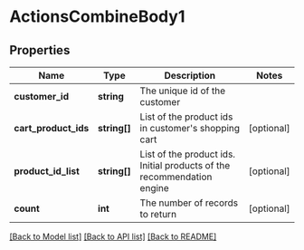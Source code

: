 # ActionsCombineBody1

## Properties
Name | Type | Description | Notes
------------ | ------------- | ------------- | -------------
**customer_id** | **string** | The unique id of the customer | 
**cart_product_ids** | **string[]** | List of the product ids in customer&#x27;s shopping cart | [optional] 
**product_id_list** | **string[]** | List of the product ids. Initial products of the recommendation engine | [optional] 
**count** | **int** | The number of records to return | [optional] 

[[Back to Model list]](../../README.md#documentation-for-models) [[Back to API list]](../../README.md#documentation-for-api-endpoints) [[Back to README]](../../README.md)

